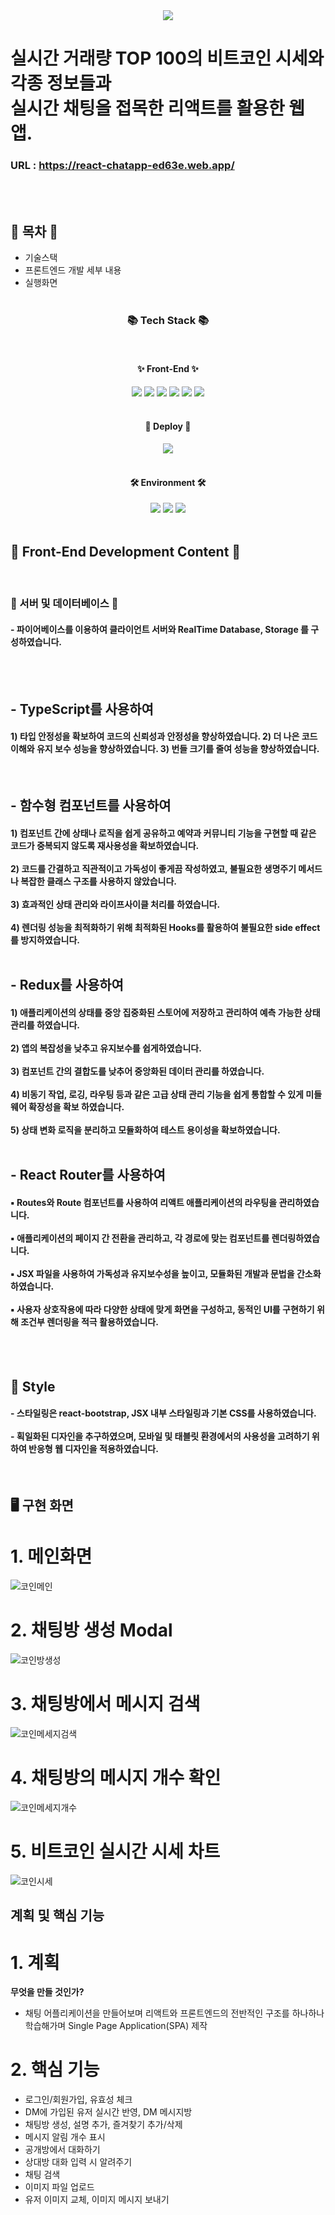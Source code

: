 <div align=center>
	<img src="https://capsule-render.vercel.app/api?type=waving&color=auto&height=200&section=header&text=Juni%20Github!&fontSize=90" />	
</div>

# 실시간 거래량 TOP 100의 비트코인 시세와 각종 정보들과<br> 실시간 채팅을 접목한 리액트를 활용한 웹앱.<br>
### URL :  https://react-chatapp-ed63e.web.app/
<br><br>

## 🌟 목차 🌟
- 기술스택
- 프론트엔드 개발 세부 내용
- 실행화면
  <br><br>
<div align=center>
	<h3>📚 Tech Stack 📚</h3>
	<br>
	<h4>✨ Front-End ✨</h4>
</div>
<div align="center">
	<img src="https://img.shields.io/badge/React-61DAFB?style=flat-square&logo=React&logoColor=black"/>
	<img src="https://img.shields.io/badge/Redux-7952B3?style=flat-square&logo=Redux&logoColor=white"/>	
	<img src="https://img.shields.io/badge/Typescript-3178C6?style=flat-square&logo=Typescript&logoColor=white"/>
	<img src="https://img.shields.io/badge/JavaScript-F7DF1E?style=flat-square&logo=javascript&logoColor=black"/>
	<img src="https://img.shields.io/badge/HTML5-E34F26?style=flat-square&logo=html5&logoColor=white"/>
	<img src="https://img.shields.io/badge/CSS3-1572B6?style=flat-square&logo=css3&logoColor=white"/>
	<br>
</div>
<br>
<div align=center>
	<h4>🚀 Deploy 🚀</h4>
</div>
<div align=center>
	<img src="https://img.shields.io/badge/Firebase-FFCA28?style=flat-square&logo=firebase&logoColor=black"/>
</div>
<br>
<div align=center>
	<h4>🛠 Environment 🛠</h4>
</div>
<div align=center>
	<img src="https://img.shields.io/badge/Visual Studio Code-007ACC?style=flat-square&logo=Visual Studio Code&logoColor=white"/>
	<img src="https://img.shields.io/badge/Git-F05032?style=flat-square&logo=git&logoColor=white"/>
	<img src="https://img.shields.io/badge/GitHub-181717?style=flat-square&logo=GitHub&logoColor=white"/>
</div>

<br>

## 🌈 Front-End Development Content 🌈
<br>
<h3>🌷 서버 및 데이터베이스 🌷</h3>
<h4>- 파이어베이스를 이용하여 클라이언트 서버와 RealTime Database, Storage 를 구성하였습니다. </h4>
<br>
<br>

<h2>- TypeScript를 사용하여 </h2>
<h4>
1) 타입 안정성을 확보하여 코드의 신뢰성과 안정성을 향상하였습니다.
2) 더 나은 코드 이해와 유지 보수 성능을 향상하였습니다.
3) 번들 크기를 줄여 성능을 향상하였습니다.
</h4>
<br>
<h2>- 함수형 컴포넌트를 사용하여 </h2>
<h4> 1) 컴포넌트 간에 상태나 로직을 쉽게 공유하고 예약과 커뮤니티 기능을 구현할 때 같은 코드가
중복되지 않도록 재사용성을 확보하였습니다.<br><br>
2) 코드를 간결하고 직관적이고 가독성이 좋게끔 작성하였고, 불필요한 생명주기 메서드나 복잡한 클래스 구조를 사용하지 않았습니다.<br><br>
3) 효과적인 상태 관리와 라이프사이클 처리를 하였습니다.<br><br>
4) 렌더링 성능을 최적화하기 위해 최적화된 Hooks를 활용하여 불필요한 side effect를 방지하였습니다.<br><br></h4>

<h2>- Redux를 사용하여 </h2>
<h4> 1) 애플리케이션의 상태를 중앙 집중화된 스토어에 저장하고 관리하여 예측 가능한 상태 관리를 하였습니다.<br><br>
2) 앱의 복잡성을 낮추고 유지보수를 쉽게하였습니다.<br><br>
3) 컴포넌트 간의 결합도를 낮추어 중앙화된 데이터 관리를 하였습니다.<br><br>
4) 비동기 작업, 로깅, 라우팅 등과 같은 고급 상태 관리 기능을 쉽게 통합할 수 있게 미들웨어 확장성을 확보 하였습니다.<br><br>
5) 상태 변화 로직을 분리하고 모듈화하여 테스트 용이성을 확보하였습니다.<br><br></h4>



<h2>- React Router를 사용하여</h2>
<h4>
▪ Routes와 Route 컴포넌트를 사용하여 리액트 애플리케이션의 라우팅을 관리하였습니다.<br><br>
▪  애플리케이션의 페이지 간 전환을 관리하고, 각 경로에 맞는 컴포넌트를 렌더링하였습니다.<br><br>
▪ JSX 파일을 사용하여  가독성과 유지보수성을 높이고, 모듈화된 개발과 문법을 간소화하였습니다.<br><br>
▪ 사용자 상호작용에 따라 다양한 상태에 맞게 화면을 구성하고, 동적인 UI를 구현하기 위해 조건부 렌더링을 적극 활용하였습니다.<br><br>
</h4>

<br>
<h2>🎨  Style</h2>
<h4> 
- 스타일링은 react-bootstrap, JSX 내부 스타일링과 기본 CSS를 사용하였습니다.<br><br>
- 획일화된 디자인을 추구하였으며, 모바일 및 태블릿 환경에서의 사용성을 고려하기 위하여 반응형 웹 디자인을 적용하였습니다.
</h4>
<br>

## 🖥 구현 화면
# 1. 메인화면
![코인메인](https://github.com/juni0914/Coin_chat/assets/100837725/818d1da6-015c-420a-9a6a-022d339fc0b9)
# 2. 채팅방 생성 Modal
![코인방생성](https://github.com/juni0914/Coin_chat/assets/100837725/1256ce12-b262-4ad2-bfad-cec7932f08b8)
# 3. 채팅방에서 메시지 검색
![코인메세지검색](https://github.com/juni0914/Coin_chat/assets/100837725/b33bdb63-b19c-419c-a1d3-9ed2d3ec3482)
# 4. 채팅방의 메시지 개수 확인
![코인메세지개수](https://github.com/juni0914/Coin_chat/assets/100837725/b8941cdf-d54a-4a72-9783-bbde21ad9186)
# 5. 비트코인 실시간 시세 차트
![코인시세](https://github.com/juni0914/Coin_chat/assets/100837725/05f299fc-5818-4624-b1c3-3fb6b2a92f3e)


## 계획 및 핵심 기능 
# 1. 계획
  __무엇을 만들 것인가?__
  - 채팅 어플리케이션을 만들어보며 리액트와 프론트엔드의 전반적인 구조를 하나하나 학습해가며 Single Page Application(SPA) 제작
 # 2. 핵심 기능   
  - 로그인/회원가입, 유효성 체크
  - DM에 가입된 유저 실시간 반영, DM 메시지방
  - 채팅방 생성, 설명 추가, 즐겨찾기 추가/삭제
  - 메시지 알림 개수 표시
  - 공개방에서 대화하기
  - 상대방 대화 입력 시 알려주기
  - 채팅 검색
  - 이미지 파일 업로드 
  - 유저 이미지 교체, 이미지 메시지 보내기
